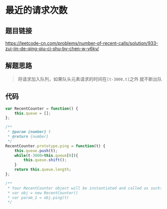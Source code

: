 # 最近的请求次数

## 题目链接

https://leetcode-cn.com/problems/number-of-recent-calls/solution/933-zui-jin-de-qing-qiu-ci-shu-by-chen-w-v6kv/

## 解题思路

> 将请求加入队列，如果队头元素请求的时间在`[t-3000,t]`之外 就不断出队

## 代码

```js
var RecentCounter = function() {
    this.queue = [];
};

/** 
 * @param {number} t
 * @return {number}
 */
RecentCounter.prototype.ping = function(t) {
    this.queue.push(t);
    while(t-3000>this.queue[0]){
        this.queue.shift();
    }
    return this.queue.length;
};

/**
 * Your RecentCounter object will be instantiated and called as such:
 * var obj = new RecentCounter()
 * var param_1 = obj.ping(t)
 */
```

